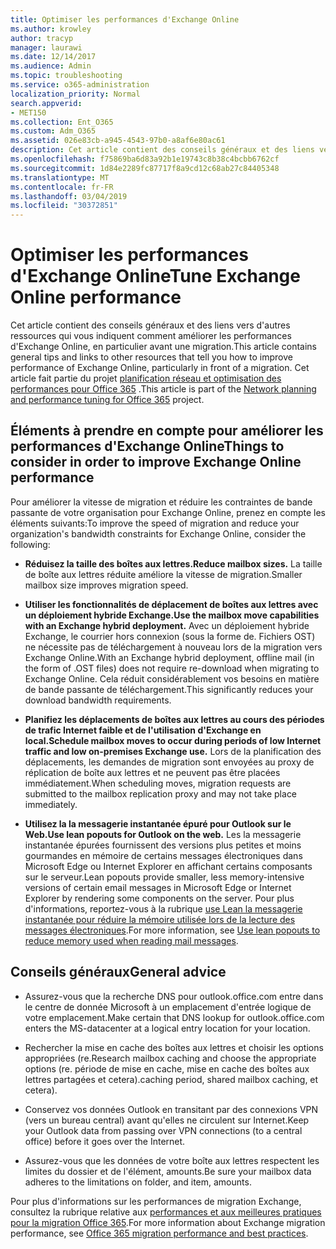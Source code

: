 ```yaml
---
title: Optimiser les performances d'Exchange Online
ms.author: krowley
author: tracyp
manager: laurawi
ms.date: 12/14/2017
ms.audience: Admin
ms.topic: troubleshooting
ms.service: o365-administration
localization_priority: Normal
search.appverid:
- MET150
ms.collection: Ent_O365
ms.custom: Adm_O365
ms.assetid: 026e83cb-a945-4543-97b0-a8af6e80ac61
description: Cet article contient des conseils généraux et des liens vers d'autres ressources qui vous indiquent comment améliorer les performances d'Exchange Online.
ms.openlocfilehash: f75869ba6d83a92b1e19743c8b38c4bcbb6762cf
ms.sourcegitcommit: 1d84e2289fc87717f8a9cd12c68ab27c84405348
ms.translationtype: MT
ms.contentlocale: fr-FR
ms.lasthandoff: 03/04/2019
ms.locfileid: "30372851"
---
```

# <a name="tune-exchange-online-performance"></a><span data-ttu-id="fe2bf-103">Optimiser les performances d'Exchange Online</span><span class="sxs-lookup"><span data-stu-id="fe2bf-103">Tune Exchange Online performance</span></span>

<span data-ttu-id="fe2bf-104">Cet article contient des conseils généraux et des liens vers d'autres ressources qui vous indiquent comment améliorer les performances d'Exchange Online, en particulier avant une migration.</span><span class="sxs-lookup"><span data-stu-id="fe2bf-104">This article contains general tips and links to other resources that tell you how to improve performance of Exchange Online, particularly in front of a migration.</span></span> <span data-ttu-id="fe2bf-105">Cet article fait partie du projet [planification réseau et optimisation des performances pour Office 365](https://aka.ms/tune) .</span><span class="sxs-lookup"><span data-stu-id="fe2bf-105">This article is part of the [Network planning and performance tuning for Office 365](https://aka.ms/tune) project.</span></span>
   
## <a name="things-to-consider-in-order-to-improve-exchange-online-performance"></a><span data-ttu-id="fe2bf-106">Éléments à prendre en compte pour améliorer les performances d'Exchange Online</span><span class="sxs-lookup"><span data-stu-id="fe2bf-106">Things to consider in order to improve Exchange Online performance</span></span>

<span data-ttu-id="fe2bf-107">Pour améliorer la vitesse de migration et réduire les contraintes de bande passante de votre organisation pour Exchange Online, prenez en compte les éléments suivants:</span><span class="sxs-lookup"><span data-stu-id="fe2bf-107">To improve the speed of migration and reduce your organization's bandwidth constraints for Exchange Online, consider the following:</span></span>
  
- <span data-ttu-id="fe2bf-108">**Réduisez la taille des boîtes aux lettres.**</span><span class="sxs-lookup"><span data-stu-id="fe2bf-108">**Reduce mailbox sizes.**</span></span> <span data-ttu-id="fe2bf-109">La taille de boîte aux lettres réduite améliore la vitesse de migration.</span><span class="sxs-lookup"><span data-stu-id="fe2bf-109">Smaller mailbox size improves migration speed.</span></span> 
    
- <span data-ttu-id="fe2bf-110">**Utiliser les fonctionnalités de déplacement de boîtes aux lettres avec un déploiement hybride Exchange.**</span><span class="sxs-lookup"><span data-stu-id="fe2bf-110">**Use the mailbox move capabilities with an Exchange hybrid deployment.**</span></span> <span data-ttu-id="fe2bf-111">Avec un déploiement hybride Exchange, le courrier hors connexion (sous la forme de. Fichiers OST) ne nécessite pas de téléchargement à nouveau lors de la migration vers Exchange Online.</span><span class="sxs-lookup"><span data-stu-id="fe2bf-111">With an Exchange hybrid deployment, offline mail (in the form of .OST files) does not require re-download when migrating to Exchange Online.</span></span> <span data-ttu-id="fe2bf-112">Cela réduit considérablement vos besoins en matière de bande passante de téléchargement.</span><span class="sxs-lookup"><span data-stu-id="fe2bf-112">This significantly reduces your download bandwidth requirements.</span></span> 
    
- <span data-ttu-id="fe2bf-113">**Planifiez les déplacements de boîtes aux lettres au cours des périodes de trafic Internet faible et de l'utilisation d'Exchange en local.**</span><span class="sxs-lookup"><span data-stu-id="fe2bf-113">**Schedule mailbox moves to occur during periods of low Internet traffic and low on-premises Exchange use.**</span></span> <span data-ttu-id="fe2bf-114">Lors de la planification des déplacements, les demandes de migration sont envoyées au proxy de réplication de boîte aux lettres et ne peuvent pas être placées immédiatement.</span><span class="sxs-lookup"><span data-stu-id="fe2bf-114">When scheduling moves, migration requests are submitted to the mailbox replication proxy and may not take place immediately.</span></span> 
    
- <span data-ttu-id="fe2bf-115">**Utilisez la la messagerie instantanée épuré pour Outlook sur le Web.**</span><span class="sxs-lookup"><span data-stu-id="fe2bf-115">**Use lean popouts for Outlook on the web.**</span></span> <span data-ttu-id="fe2bf-116">Les la messagerie instantanée épurées fournissent des versions plus petites et moins gourmandes en mémoire de certains messages électroniques dans Microsoft Edge ou Internet Explorer en affichant certains composants sur le serveur.</span><span class="sxs-lookup"><span data-stu-id="fe2bf-116">Lean popouts provide smaller, less memory-intensive versions of certain email messages in Microsoft Edge or Internet Explorer by rendering some components on the server.</span></span> <span data-ttu-id="fe2bf-117">Pour plus d'informations, reportez-vous à la rubrique [use Lean la messagerie instantanée pour réduire la mémoire utilisée lors de la lecture des messages électroniques](https://support.office.com/article/a6d6ba01-2562-4c3d-a8f1-78748dd506cf).</span><span class="sxs-lookup"><span data-stu-id="fe2bf-117">For more information, see [Use lean popouts to reduce memory used when reading mail messages](https://support.office.com/article/a6d6ba01-2562-4c3d-a8f1-78748dd506cf).</span></span>


## <a name="general-advice"></a><span data-ttu-id="fe2bf-118">Conseils généraux</span><span class="sxs-lookup"><span data-stu-id="fe2bf-118">General advice</span></span>

- <span data-ttu-id="fe2bf-119">Assurez-vous que la recherche DNS pour outlook.office.com entre dans le centre de donnée Microsoft à un emplacement d'entrée logique de votre emplacement.</span><span class="sxs-lookup"><span data-stu-id="fe2bf-119">Make certain that DNS lookup for outlook.office.com enters the MS-datacenter at a logical entry location for your location.</span></span>

- <span data-ttu-id="fe2bf-120">Rechercher la mise en cache des boîtes aux lettres et choisir les options appropriées (re.</span><span class="sxs-lookup"><span data-stu-id="fe2bf-120">Research mailbox caching and choose the appropriate options (re.</span></span> <span data-ttu-id="fe2bf-121">période de mise en cache, mise en cache des boîtes aux lettres partagées et cetera).</span><span class="sxs-lookup"><span data-stu-id="fe2bf-121">caching period, shared mailbox caching, et cetera).</span></span>

- <span data-ttu-id="fe2bf-122">Conservez vos données Outlook en transitant par des connexions VPN (vers un bureau central) avant qu'elles ne circulent sur Internet.</span><span class="sxs-lookup"><span data-stu-id="fe2bf-122">Keep your Outlook data from passing over VPN connections (to a central office) before it goes over the Internet.</span></span>

- <span data-ttu-id="fe2bf-123">Assurez-vous que les données de votre boîte aux lettres respectent les limites du dossier et de l'élément, amounts.</span><span class="sxs-lookup"><span data-stu-id="fe2bf-123">Be sure your mailbox data adheres to the limitations on folder, and item, amounts.</span></span>
    
<span data-ttu-id="fe2bf-124">Pour plus d'informations sur les performances de migration Exchange, consultez la rubrique relative aux [performances et aux meilleures pratiques pour la migration Office 365](https://support.office.com/article/d9acb371-fd6c-4c14-aa8e-db5cbe39aa57).</span><span class="sxs-lookup"><span data-stu-id="fe2bf-124">For more information about Exchange migration performance, see [Office 365 migration performance and best practices](https://support.office.com/article/d9acb371-fd6c-4c14-aa8e-db5cbe39aa57).</span></span>
  

